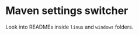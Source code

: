 Maven settings switcher
=======================

Look into READMEs inside ```linux``` and ```windows``` folders.
